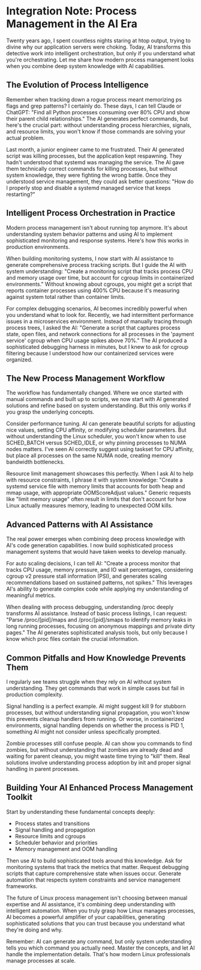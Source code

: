 # Integration Note: Process Management in the AI Era

Twenty years ago, I spent countless nights staring at htop output, trying to divine why our application servers were choking. Today, AI transforms this detective work into intelligent orchestration, but only if you understand what you're orchestrating. Let me share how modern process management looks when you combine deep system knowledge with AI capabilities.

## The Evolution of Process Intelligence

Remember when tracking down a rogue process meant memorizing ps flags and grep patterns? I certainly do. These days, I can tell Claude or ChatGPT: "Find all Python processes consuming over 80% CPU and show their parent child relationships." The AI generates perfect commands, but here's the crucial part: without understanding process hierarchies, signals, and resource limits, you won't know if those commands are solving your actual problem.

Last month, a junior engineer came to me frustrated. Their AI generated script was killing processes, but the application kept respawning. They hadn't understood that systemd was managing the service. The AI gave them technically correct commands for killing processes, but without system knowledge, they were fighting the wrong battle. Once they understood service management, they could ask better questions: "How do I properly stop and disable a systemd managed service that keeps restarting?"

## Intelligent Process Orchestration in Practice

Modern process management isn't about running top anymore. It's about understanding system behavior patterns and using AI to implement sophisticated monitoring and response systems. Here's how this works in production environments.

When building monitoring systems, I now start with AI assistance to generate comprehensive process tracking scripts. But I guide the AI with system understanding: "Create a monitoring script that tracks process CPU and memory usage over time, but account for cgroup limits in containerized environments." Without knowing about cgroups, you might get a script that reports container processes using 400% CPU because it's measuring against system total rather than container limits.

For complex debugging scenarios, AI becomes incredibly powerful when you understand what to look for. Recently, we had intermittent performance issues in a microservices environment. Instead of manually tracing through process trees, I asked the AI: "Generate a script that captures process state, open files, and network connections for all processes in the 'payment service' cgroup when CPU usage spikes above 70%." The AI produced a sophisticated debugging harness in minutes, but I knew to ask for cgroup filtering because I understood how our containerized services were organized.

## The New Process Management Workflow

The workflow has fundamentally changed. Where we once started with manual commands and built up to scripts, we now start with AI generated solutions and refine based on system understanding. But this only works if you grasp the underlying concepts.

Consider performance tuning. AI can generate beautiful scripts for adjusting nice values, setting CPU affinity, or modifying scheduler parameters. But without understanding the Linux scheduler, you won't know when to use SCHED_BATCH versus SCHED_IDLE, or why pinning processes to NUMA nodes matters. I've seen AI correctly suggest using taskset for CPU affinity, but place all processes on the same NUMA node, creating memory bandwidth bottlenecks.

Resource limit management showcases this perfectly. When I ask AI to help with resource constraints, I phrase it with system knowledge: "Create a systemd service file with memory limits that accounts for both heap and mmap usage, with appropriate OOMScoreAdjust values." Generic requests like "limit memory usage" often result in limits that don't account for how Linux actually measures memory, leading to unexpected OOM kills.

## Advanced Patterns with AI Assistance

The real power emerges when combining deep process knowledge with AI's code generation capabilities. I now build sophisticated process management systems that would have taken weeks to develop manually.

For auto scaling decisions, I can tell AI: "Create a process monitor that tracks CPU usage, memory pressure, and IO wait percentages, considering cgroup v2 pressure stall information (PSI), and generates scaling recommendations based on sustained patterns, not spikes." This leverages AI's ability to generate complex code while applying my understanding of meaningful metrics.

When dealing with process debugging, understanding /proc deeply transforms AI assistance. Instead of basic process listings, I can request: "Parse /proc/[pid]/maps and /proc/[pid]/smaps to identify memory leaks in long running processes, focusing on anonymous mappings and private dirty pages." The AI generates sophisticated analysis tools, but only because I know which proc files contain the crucial information.

## Common Pitfalls and How Knowledge Prevents Them

I regularly see teams struggle when they rely on AI without system understanding. They get commands that work in simple cases but fail in production complexity.

Signal handling is a perfect example. AI might suggest kill 9 for stubborn processes, but without understanding signal propagation, you won't know this prevents cleanup handlers from running. Or worse, in containerized environments, signal handling depends on whether the process is PID 1, something AI might not consider unless specifically prompted.

Zombie processes still confuse people. AI can show you commands to find zombies, but without understanding that zombies are already dead and waiting for parent cleanup, you might waste time trying to "kill" them. Real solutions involve understanding process adoption by init and proper signal handling in parent processes.

## Building Your AI Enhanced Process Management Toolkit

Start by understanding these fundamental concepts deeply:
* Process states and transitions
* Signal handling and propagation
* Resource limits and cgroups
* Scheduler behavior and priorities
* Memory management and OOM handling

Then use AI to build sophisticated tools around this knowledge. Ask for monitoring systems that track the metrics that matter. Request debugging scripts that capture comprehensive state when issues occur. Generate automation that respects system constraints and service management frameworks.

The future of Linux process management isn't choosing between manual expertise and AI assistance, it's combining deep understanding with intelligent automation. When you truly grasp how Linux manages processes, AI becomes a powerful amplifier of your capabilities, generating sophisticated solutions that you can trust because you understand what they're doing and why.

Remember: AI can generate any command, but only system understanding tells you which command you actually need. Master the concepts, and let AI handle the implementation details. That's how modern Linux professionals manage processes at scale.